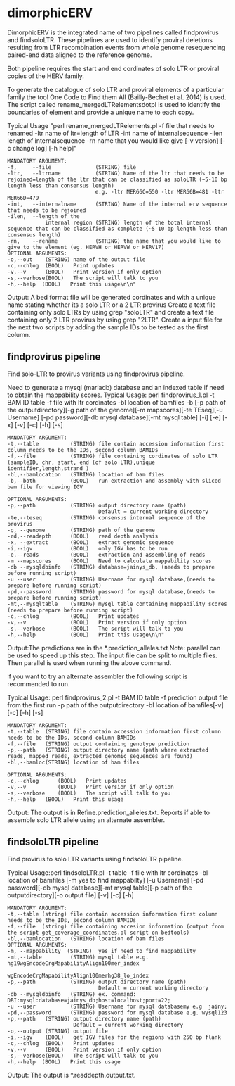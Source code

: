 # dimorphicERV

DimorphicERV is the integrated name of two pipelines called findprovirus and findsoloLTR. 
These pipelines are used to identify proviral deletions resulting from LTR recombination events
from whole genome resequencing paired-end data aligned to the reference genome. 

Both pipeline requires the start and end cordinates of solo LTR or proviral copies of the HERV family.

To generate the catalogue of solo LTR and proviral elements of a particular family the tool
One Code to Find them All (Bailly-Bechet et al. 2014) is used. The script called rename_mergedLTRelementsdotpl is used to identify the boundaries of element and provide a unique name to each copy.

Typical Usage "perl rename_mergedLTRelements.pl -f file that needs to renamed -ltr name of ltr=length of LTR -int name of internalsequence -ilen length of internalsequence -rn name that you would like give [-v version] [-c change log] [-h help]"

	MANDATORY ARGUMENT:
    -f,   	--file          	(STRING) file
    -ltr,  	--ltrname       	(STRING) Name of the ltr that needs to be rejoined=length of the ltr that can be classified as soloLTR (~5-10 bp length less than consensus length) 
								e.g. -ltr MER66C=550 -ltr MER66B=481 -ltr MER66D=479
	-int,  	--internalname  	(STRING) Name of the internal erv sequence that needs to be rejoined
	-ilen, 	--length of the
				internal region (STRING) length of the total internal sequence that can be classified as complete (~5-10 bp length less than consensus length)
    -rn,   	--rename			(STRING) the name that you would like to give to the element (eg. HERVH or HERVW or HERV17)
    OPTIONAL ARGUMENTS:
    -o,--out	(STRING) name of the output file
    -c,--chlog  (BOOL)   Print updates
    -v,--v      (BOOL)   Print version if only option
    -s,--verbose(BOOL)   The script will talk to you
    -h,--help  (BOOL)   Print this usage\n\n"
Output: A bed format file will be generated cordinates and with a unique name stating whether its a solo LTR or a 2 LTR provirus
Create a text file containing only solo LTRs by using grep "soloLTR" and create a text file containing only 2 LTR provirus by using grep "2LTR".
Create a input file for the next two scripts by adding the sample IDs to be tested as the first column.


findprovirus pipeline
------------------------------------------------------------------------------------------------------------
Find solo-LTR to provirus variants using findprovirus pipeline.

Need to generate a mysql (mariadb) database and an indexed table if need to obtain the mappability scores.
Typical Usage: perl findprovirus_1.pl -t BAM ID table -f file with ltr cordinates -bl location of bamfiles -b [-p path of the outputdirectory][-g path of the genome][-m mapscores][-te TEseq][-u Username] [-pd password][-db mysql database][-mt mysql table] [-i] [-e] [-x] [-v] [-c] [-h] [-s]
	
    MANDATORY ARGUMENT:	
    -t,--table 	      	(STRING) file contain accession information first column needs to be the IDs, second column BAMIDs
    -f,--file         	(STRING) file containing cordinates of solo LTR (sampleID, chr, start, end (of solo LTR),unique identifier,length,strand ) 
    -bl,--bamlocation 	(STRING) location of bam files  
    -b,--both   		(BOOL)   run extraction and assembly with sliced bam file for viewing IGV
    
    OPTIONAL ARGUMENTS:  
    -p,--path   		(STRING) output directory name (path)
                         	 	 Default = current working directory
    -te,--teseq 		(STRING) consensus internal sequence of the provirus 
    -g,	--genome		(STRING) path of the genome
    -rd,--readepth  	(BOOL)   read depth analysis
    -x, --extract   	(BOOL)	 extract genomic sequence               
    -i,--igv    		(BOOL)   only IGV has to be run
    -e,--reads  		(BOOL)   extraction and assembling of reads 
    -m --mapscores 		(BOOL) 	 Need to calculate mappability scores	
    -db --mysqldbinfo 	(STRING) database=jainys_db, (needs to prepare before running script)   
    -u --user 			(STRING) Username for mysql database,(needs to prepare before running script) 
    -pd,--password 		(STRING) password for mysql database,(needs to prepare before running script) 
    -mt,--mysqltable    (STRING) mysql table containing mappability scores (needs to prepare before running script)  
    -c,--chlog  		(BOOL)   Print updates
    -v,--v      		(BOOL)   Print version if only option
    -s,--verbose		(BOOL)   The script will talk to you
    -h,--help  			(BOOL)   Print this usage\n\n"


Output:The predictions are in the *.prediction_alleles.txt 
Note: parallel can be used to speed up this step. The input file can be split to multiple files. Then parallel is used when running the above command.     

if you want to try an alternate assembler the following script is recommended to run.


Typical Usage: perl findprovirus_2.pl -t BAM ID table -f prediction output file from the first run -p path of the outputdirectory -bl location of bamfiles[-v] [-c] [-h] [-s]
	
    MANDATORY ARGUMENT:	
    -t,--table 	(STRING) file contain accession information first column needs to be the IDs, second column BAMIDs
    -f,--file   (STRING) output containing genotype prediction
    -p,--path   (STRING) output directory name (path where extracted reads, mapped reads, extracted genomic sequences are found)	  
    -bl,--bamloc(STRING) location of bam files
    
    OPTIONAL ARGUMENTS:  
    -c,--chlog  	(BOOL)   Print updates
    -v,--v      	(BOOL)   Print version if only option
    -s,--verbose	(BOOL)   The script will talk to you
    -h,--help  	(BOOL)   Print this usage

Output: The output is in Refine.prediction_alleles.txt. Reports if able to assemble solo LTR allele using an alternate assembler.

findsoloLTR pipeline
------------------------------------------------------------------------------------------------------------
Find provirus to solo LTR variants using findsoloLTR pipeline.

Typical Usage:perl findsoloLTR.pl -t table -f file with ltr cordinates -bl location of bamfiles [-m yes to find mappabilty] [-u Username] [-pd password][-db mysql database][-mt mysql table][-p path of the outputdirectory][-o output file] [-v] [-c] [-h] 
	
    MANDATORY ARGUMENT:	
    -t,--table (string) file contain accession information first column needs to be the IDs, second column BAMIDs
    -f,--file  (string) file containing accesion information (output from the script get_coverage_coordinates.pl script on bedtools)
    -bl,--bamlocation 	(STRING) location of bam files  	  
    OPTIONAL ARGUMENTS:
    -m, --mappability  (STRING)  yes if need to find mappability 
    -mt,--table 		(STRING) mysql table e.g.	hg19wgEncodeCrgMapabilityAlign100mer_index
    												wgEncodeCrgMapabilityAlign100merhg38_lo_index
    -p,--path         	(STRING) output directory name (path)
                            	 Default = current working directory
    -db --mysqldbinfo 	(STRING) ex. command: DBI:mysql:database=jainys_db;host=localhost;port=22;     
    -u --user 			(STRING) Username for mysql databasemy e.g	jainy;
    -pd,--password 		(STRING) password for mysql database e.g. wysql123
    -p,--path   (STRING) output directory name (path)
                         Default = current working directory
    -o,--output (STRING) output file
    -i,--igv    (BOOL)   get IGV files for the regions with 250 bp flank
    -c,--chlog  (BOOL)   Print updates
    -v,--v      (BOOL)   Print version if only option
    -s,--verbose(BOOL)   The script will talk to you
    -h,--help  (BOOL)   Print this usage

Output: The output is *.readdepth.output.txt.  


